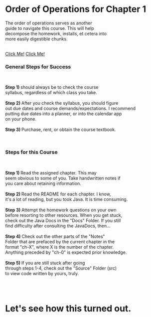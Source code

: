 
# Order of Operations for Chapter 1 <br>
<p>The order of operations serves as another <br>
guide to navigate this course. This will help <br>
decompose the homework, installs, et cetera into <br>
more easily digestible chunks.</p><br>
<a href="https://github.com/gray-wave/help-desk/blob/main/chapter-1-foundations/notes/README.md#general-steps-for-success">Click Me!</a>
<a href="https://github.com/gray-wave/help-desk/blob/main/chapter-1-foundations/notes/README.md#steps-for-this-course">Click Me!</a>
<h3>General Steps for Success</h3><br>
<p><b>Step 1) </b> should always be to check the course <br>
syllabus, regardless of which class you take. <br>
<br>
<b>Step 2) </b> After you check the syllabus, you should figure <br>
out due dates and course demands/expectations. I recommend <br>
putting due dates into a planner, or into the calendar app <br>
on your phone. <br>
<br>
<b>Step 3) </b> Purchase, rent, or obtain the course textbook. <br>
</p>
<br>
<h3>Steps for this Course</h3><br>
<p><b>Step 1) </b>Read the assigned chapter. This may <br>
seem obvious to some of you. Take handwritten notes if <br>
you care about retaining information. <br>
<br>
<b>Step 2) </b>Read the README for each chapter. I know, <br>
it's a lot of reading, but you took Java. It is time consuming. <br>
<br>
<b>Step 3) </b>Attempt the homework questions on your own <br>
before resorting to other resources. When you get stuck, <br>
check out the Java Docs in the "Docs" Folder. If you still <br>
find difficulty after consulting the JavaDocs, then...<br>
<br>
<b>Step 4) </b> Check out the other parts of the "Notes" <br>
Folder that are prefaced by the current chapter in the <br>
format "ch-X", where X is the number of the chapter. <br>
Anything preceded by "ch-0" is expected prior knowledge. <br>
<br>
<b>Step 5) </b> If you are still stuck after going <br>
through steps 1-4, check out the "Source" Folder (src) <br>
to view code written by yours, truly.</p><br>
<br>
<h1>Let's see how this turned out.</h1>
